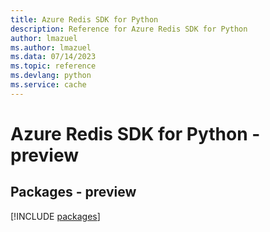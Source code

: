 ```yaml
---
title: Azure Redis SDK for Python
description: Reference for Azure Redis SDK for Python
author: lmazuel
ms.author: lmazuel
ms.data: 07/14/2023
ms.topic: reference
ms.devlang: python
ms.service: cache
---
```

# Azure Redis SDK for Python - preview
## Packages - preview
[!INCLUDE [packages](redis-index.md)]